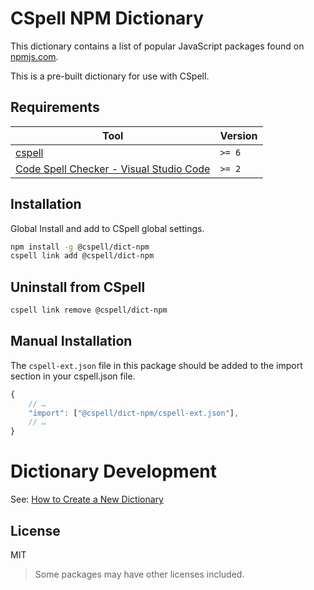 # CSpell NPM Dictionary

This dictionary contains a list of popular JavaScript packages found on [npmjs.com](https://www.npmjs.com/).

This is a pre-built dictionary for use with CSpell.

## Requirements

| Tool                                                                                                                                 | Version |
| ------------------------------------------------------------------------------------------------------------------------------------ | ------- |
| [cspell](https://github.com/streetsidesoftware/cspell)                                                                               | `>= 6`  |
| [Code Spell Checker - Visual Studio Code](https://marketplace.visualstudio.com/items?itemName=streetsidesoftware.code-spell-checker) | `>= 2`  |

## Installation

Global Install and add to CSpell global settings.

```sh
npm install -g @cspell/dict-npm
cspell link add @cspell/dict-npm
```

## Uninstall from CSpell

```sh
cspell link remove @cspell/dict-npm
```

## Manual Installation

The `cspell-ext.json` file in this package should be added to the import section in your cspell.json file.

```javascript
{
    // …
    "import": ["@cspell/dict-npm/cspell-ext.json"],
    // …
}
```

# Dictionary Development

See: [How to Create a New Dictionary](https://github.com/streetsidesoftware/cspell-dicts#how-to-create-a-new-dictionary)

## License

MIT

> Some packages may have other licenses included.
